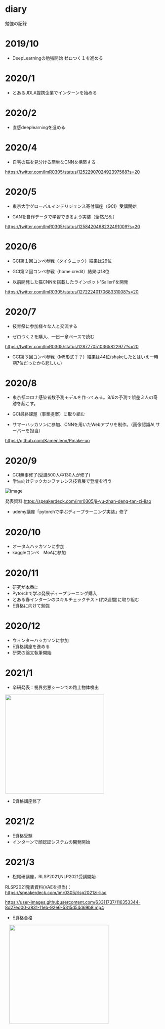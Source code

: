 # diary
勉強の記録

# 2019/10
- DeepLearningの勉強開始
ゼロつく１を進める
# 2020/1
- とあるJDLA提携企業でインターンを始める
# 2020/2
- 直感deeplearningを進める
# 2020/4
- 自宅の猫を見分ける簡単なCNNを構築する

https://twitter.com/ImR0305/status/1252290702492397568?s=20
# 2020/5
- 東京大学グローバルインテリジェンス寄付講座（GCI）受講開始

- GANを自作データで学習できるよう実装（全然だめ）

https://twitter.com/ImR0305/status/1258420468232491009?s=20

# 2020/6
- GCI第１回コンペ参戦（タイタニック）結果は29位

- GCI第２回コンペ参戦（home credit）結果は18位

- 以前開発した猫CNNを搭載したラインボット'Salieri'を開発

https://twitter.com/ImR0305/status/1272224017068331008?s=20
# 2020/7
- 技育祭に参加様々な人と交流する

- ゼロつく２を購入、一日一章ペースで読む

https://twitter.com/ImR0305/status/1287770510365822977?s=20

- GCI第３回コンペ参戦（M5形式？？）結果は44位(shakeしたとはいえ一時期7位だったから悲しい。)

# 2020/8

- 東京都コロナ感染者数予測モデルを作ってみる。8/6の予測で誤差３人の奇跡を起こす。

- GCI最終課題（事業提案）に取り組む

- サマーハッカソンに参加、CNNを用いたWebアプリを制作。（画像認識AI,サーバーを担当）

https://github.com/Kamenleon/Pmake-up

# 2020/9
- GCI無事修了(受講500人中130人が修了)
- 学生向けテックカンファレンス技育展で登壇を行う

![image](https://user-images.githubusercontent.com/63311737/114713600-4388ce00-9d6c-11eb-831a-32b87d64aefa.png)


発表資料:https://speakerdeck.com/imr0305/ji-yu-zhan-deng-tan-zi-liao
- udemy講座「pytorchで学ぶディープラーニング実装」修了

# 2020/10
- オータムハッカソンに参加
- kaggleコンペ　MoAに参加

# 2020/11
- 研究が本番に
- Pytorchで学ぶ発展ディープラーニング購入
- とある春インターンのスキルチェックテスト(約2週間)に取り組む
- E資格に向けて勉強

# 2020/12
- ウィンターハッカソンに参加
- E資格講座を進める
- 研究の論文執筆開始

# 2021/1
- 卒研発表：視界劣悪シーンでの路上物体検出
<img src="https://user-images.githubusercontent.com/63311737/114711559-0d4a4f00-9d6a-11eb-8435-9417227f3bfd.jpg" width="320"> 
 
- E資格講座修了

# 2021/2
- E資格受験
- インターンで顔認証システムの開発開始


# 2021/3
- 松尾研講座，RLSP2021,NLP2021受講開始

RLSP2021発表資料(VAEを担当)：https://speakerdeck.com/imr0305/rlsp2021zi-liao

https://user-images.githubusercontent.com/63311737/116353344-8d27ed00-a831-11eb-92e6-5315d54d69b8.mp4

- E資格合格

　<img src="https://user-images.githubusercontent.com/63311737/114712047-9feaee00-9d6a-11eb-8976-963513a29d8a.png" width="320">

